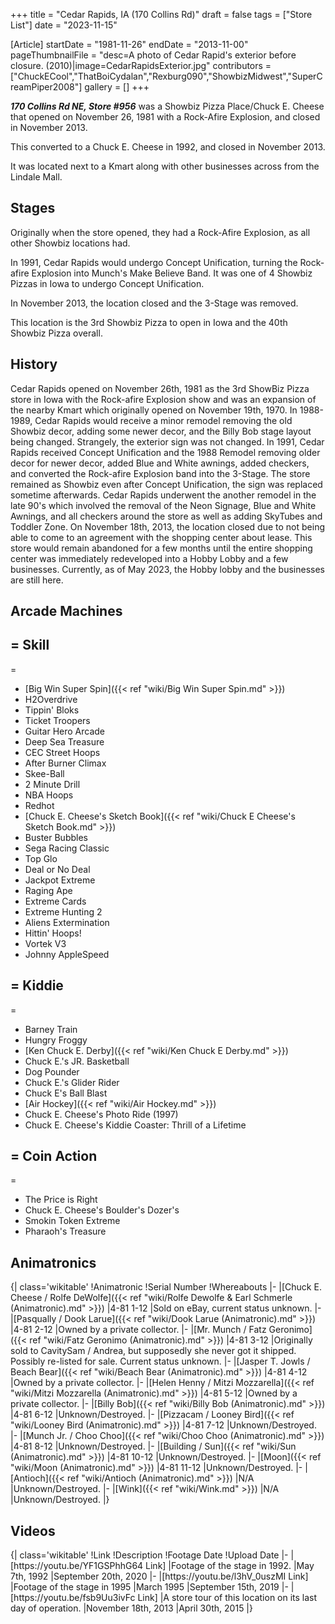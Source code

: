 +++
title = "Cedar Rapids, IA (170 Collins Rd)"
draft = false
tags = ["Store List"]
date = "2023-11-15"

[Article]
startDate = "1981-11-26"
endDate = "2013-11-00"
pageThumbnailFile = "desc=A photo of Cedar Rapid's exterior before closure. (2010)|image=CedarRapidsExterior.jpg"
contributors = ["ChuckECool","ThatBoiCydalan","Rexburg090","ShowbizMidwest","SuperCreamPiper2008"]
gallery = []
+++

<b><i>170 Collins Rd NE, Store #956</b></i> was a Showbiz Pizza Place/Chuck E. Cheese that opened on November 26, 1981 with a Rock-Afire Explosion, and closed in November 2013.

This converted to a Chuck E. Cheese in 1992, and closed in November 2013.

It was located next to a Kmart along with other businesses across from the Lindale Mall.

<h2> Stages </h2>
Originally when the store opened, they had a Rock-Afire Explosion, as all other Showbiz locations had.

In 1991, Cedar Rapids would undergo Concept Unification, turning the Rock-afire Explosion into Munch's Make Believe Band. It was one of 4 Showbiz Pizzas in Iowa to undergo Concept Unification.

In November 2013, the location closed and the 3-Stage was removed.

This location is the 3rd Showbiz Pizza to open in Iowa and the 40th Showbiz Pizza overall.
<h2>History</h2>
Cedar Rapids opened on November 26th, 1981 as the 3rd ShowBiz Pizza store in Iowa with the Rock-afire Explosion show and was an expansion of the nearby Kmart which originally opened on November 19th, 1970. In 1988-1989, Cedar Rapids would receive a minor remodel removing the old Showbiz decor, adding some newer decor, and the Billy Bob stage layout being changed. Strangely, the exterior sign was not changed. In 1991, Cedar Rapids received Concept Unification and the 1988 Remodel removing older decor for newer decor, added Blue and White awnings, added checkers, and converted the Rock-afire Explosion band into the 3-Stage. The store remained as Showbiz even after Concept Unification, the sign was replaced sometime afterwards. Cedar Rapids underwent the another remodel in the late 90's which involved the removal of the Neon Signage, Blue and White Awnings, and all checkers around the store as well as adding SkyTubes and Toddler Zone. On November 18th, 2013, the location closed due to not being able to come to an agreement with the shopping center about lease. This store would remain abandoned for a few months until the entire shopping center was immediately redeveloped into a Hobby Lobby and a few businesses. Currently, as of May 2023, the Hobby lobby and the businesses are still here. 

<h2> Arcade Machines </h2>

<h2>= Skill </h2>=

* [Big Win Super Spin]({{< ref "wiki/Big Win Super Spin.md" >}})
* H2Overdrive
* Tippin' Bloks
* Ticket Troopers
* Guitar Hero Arcade
* Deep Sea Treasure
* CEC Street Hoops
* After Burner Climax
* Skee-Ball
* 2 Minute Drill
* NBA Hoops
* Redhot
* [Chuck E. Cheese's Sketch Book]({{< ref "wiki/Chuck E Cheese's Sketch Book.md" >}})
* Buster Bubbles
* Sega Racing Classic
* Top Glo
* Deal or No Deal
* Jackpot Extreme
* Raging Ape
* Extreme Cards
* Extreme Hunting 2
* Aliens Extermination
* Hittin' Hoops!
* Vortek V3
* Johnny AppleSpeed

<h2>= Kiddie </h2>=

* Barney Train
* Hungry Froggy
* [Ken Chuck E. Derby]({{< ref "wiki/Ken Chuck E Derby.md" >}})
* Chuck E.'s JR. Basketball
* Dog Pounder
* Chuck E.'s Glider Rider
* Chuck E's Ball Blast
* [Air Hockey]({{< ref "wiki/Air Hockey.md" >}})
* Chuck E. Cheese's Photo Ride (1997)
* Chuck E. Cheese's Kiddie Coaster: Thrill of a Lifetime

<h2>= Coin Action </h2>=

* The Price is Right
* Chuck E. Cheese's Boulder's Dozer's
* Smokin Token Extreme
* Pharaoh's Treasure

<h2>Animatronics</h2>
{| class='wikitable'
!Animatronic
!Serial Number
!Whereabouts
|-
|[Chuck E. Cheese / Rolfe DeWolfe]({{< ref "wiki/Rolfe Dewolfe & Earl Schmerle (Animatronic).md" >}})
|4-81 1-12
|Sold on eBay, current status unknown.
|-
|[Pasqually / Dook Larue]({{< ref "wiki/Dook Larue (Animatronic).md" >}})
|4-81 2-12
|Owned by a private collector.
|-
|[Mr. Munch / Fatz Geronimo]({{< ref "wiki/Fatz Geronimo (Animatronic).md" >}})
|4-81 3-12
|Originally sold to CavitySam / Andrea, but supposedly she never got it shipped. Possibly re-listed for sale. Current status unknown.
|-
|[Jasper T. Jowls / Beach Bear]({{< ref "wiki/Beach Bear (Animatronic).md" >}})
|4-81 4-12
|Owned by a private collector.
|-
|[Helen Henny / Mitzi Mozzarella]({{< ref "wiki/Mitzi Mozzarella (Animatronic).md" >}})
|4-81 5-12
|Owned by a private collector.
|-
|[Billy Bob]({{< ref "wiki/Billy Bob (Animatronic).md" >}})
|4-81 6-12
|Unknown/Destroyed.
|-
|[Pizzacam / Looney Bird]({{< ref "wiki/Looney Bird (Animatronic).md" >}})
|4-81 7-12
|Unknown/Destroyed.
|-
|[Munch Jr. / Choo Choo]({{< ref "wiki/Choo Choo (Animatronic).md" >}})
|4-81 8-12
|Unknown/Destroyed.
|-
|[Building / Sun]({{< ref "wiki/Sun (Animatronic).md" >}})
|4-81 10-12
|Unknown/Destroyed.
|-
|[Moon]({{< ref "wiki/Moon (Animatronic).md" >}})
|4-81 11-12
|Unknown/Destroyed.
|-
|[Antioch]({{< ref "wiki/Antioch (Animatronic).md" >}})
|N/A
|Unknown/Destroyed.
|-
|[Wink]({{< ref "wiki/Wink.md" >}})
|N/A
|Unknown/Destroyed.
|}



<h2>Videos</h2>
{| class='wikitable'
!Link
!Description
!Footage Date
!Upload Date
|-
|[https://youtu.be/YF1GSPhhG64 Link]
|Footage of the stage in 1992.
|May 7th, 1992
|September 20th, 2020
|-
|[https://youtu.be/l3hV_0uszMI Link]
|Footage of the stage in 1995
|March 1995
|September 15th, 2019
|-
|[https://youtu.be/fsb9Uu3ivFc Link]
|A store tour of this location on its last day of operation.
|November 18th, 2013
|April 30th, 2015
|}